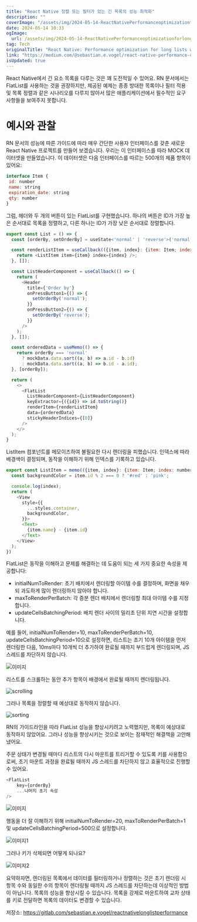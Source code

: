 ```yaml
---
title: "React Native 정렬 또는 필터가 있는 긴 목록의 성능 최적화"
description: ""
coverImage: "/assets/img/2024-05-14-ReactNativePerformanceoptimizationforlonglistswithsortorfilters_0.png"
date: 2024-05-14 10:33
ogImage: 
  url: /assets/img/2024-05-14-ReactNativePerformanceoptimizationforlonglistswithsortorfilters_0.png
tag: Tech
originalTitle: "React Native: Performance optimization for long lists with sort or filters"
link: "https://medium.com/@sebastian.e.vogel/react-native-performance-optimization-for-long-lists-with-sort-or-filters-4ac356846805"
isUpdated: true
---
```





React Native에서 긴 요소 목록을 다루는 것은 꽤 도전적일 수 있어요. RN 문서에서는 FlatList를 사용하는 것을 권장하지만, 제공된 예제는 종종 방대한 목록이나 필터 적용 및 목록 정렬과 같은 시나리오를 다루지 않아서 많은 애플리케이션에서 필수적인 요구 사항들을 보여주지 못합니다.

# 예시와 관찰

RN 문서의 성능에 따른 가이드에 따라 매우 간단한 사용자 인터페이스를 갖춘 새로운 React Native 프로젝트를 만들어 보겠습니다. 우리는 이 인터페이스를 따라 MOCK 데이터셋을 만들었습니다. 이 데이터셋은 다음 인터페이스를 따르는 500개의 제품 항목이 있어요:

```js
interface Item {
 id: number
 name: string
 expiration_date: string
 qty: number
}
```



그럼, 헤더와 두 개의 버튼이 있는 FlatList를 구현했습니다. 하나의 버튼은 ID가 가장 높은 순서대로 목록을 정렬하고, 다른 하나는 ID가 가장 낮은 순서대로 정렬합니다.

```js
export const List = () => {
  const [orderBy, setOrderBy] = useState<'normal' | 'reverse'>('normal');

  const renderListItem = useCallback(({item, index}: {item: Item; index: number}) => {
    return <ListItem item={item} index={index} />;
  }, []);

  const ListHeaderComponent = useCallback(() => {
    return (
      <Header
        title={'Order by'}
        onPressButton1={() => {
          setOrderBy('normal');
        }}
        onPressButton2={() => {
          setOrderBy('reverse');
        }}
      />
    );
  }, []);

  const orderedData = useMemo(() => {
    return orderBy === 'normal'
      ? mockData.data.sort((a, b) => a.id - b.id)
      : mockData.data.sort((a, b) => b.id - a.id);
  }, [orderBy]);

  return (
    <>
      <FlatList
        ListHeaderComponent={ListHeaderComponent}
        keyExtractor={({id}) => id.toString()}
        renderItem={renderListItem}
        data={orderedData}
        stickyHeaderIndices={[0]}
      />
    </>
  );
}
```

ListItem 컴포넌트를 메모이즈하여 불필요한 다시 렌더링을 피했습니다. 인덱스에 따라 배경색이 결정되며, 동작을 이해하기 위해 인덱스를 기록하고 있습니다.

```js
export const ListItem = memo(({item, index}: {item: Item; index: number}) => {
  const backgroundColor = item.id % 2 === 0 ? '#red' : 'pink';

  console.log(index);
  return (
    <View
      style={{
        ...styles.container,
        backgroundColor,
      }}>
      <Text>
        {item.name} - {item.id}
      </Text>
    </View>
  );
})
```



FlatList은 동작을 이해하고 문제를 해결하는 데 도움이 되는 세 가지 중요한 속성을 제공합니다:

- initialNumToRender: 초기 배치에서 렌더링할 아이템 수를 결정하며, 화면을 채우되 과도하게 많이 렌더링하지 않아야 합니다.
- maxToRenderPerBatch: 각 증분 렌더 배치에서 렌더링할 최대 아이템 수를 지정합니다.
- updateCellsBatchingPeriod: 배치 렌더 사이의 밀리초 단위 지연 시간을 설정합니다.

예를 들어, initialNumToRender=10, maxToRenderPerBatch=10, updateCellsBatchingPeriod=10으로 설정하면, 리스트는 초기 10개 아이템을 먼저 렌더링한 다음, 10ms마다 10개씩 더 추가하여 완료될 때까지 부드럽게 렌더링되며, JS 스레드를 차단하지 않습니다.

![이미지](https://miro.medium.com/v2/resize:fit:1200/1*okgjSFX3jUmN-5CM2dAESw.gif)



리스트를 스크롤하는 동안 추가 항목이 배경에서 완료될 때까지 렌더링됩니다.

![scrolling](https://miro.medium.com/v2/resize:fit:1200/1*cDzV6w7LguahgYZ4ywfQig.gif)

그러나 목록을 정렬할 때 예상대로 동작하지 않습니다.

![sorting](https://miro.medium.com/v2/resize:fit:1200/1*a4yZcj1iJYYel3tllSJqEw.gif)



RN의 가이드라인을 따라 FlatList 성능을 향상시키려고 노력했지만, 목록이 예상대로 동작하지 않았어요. 그러나 성능을 향상시키는 것으로 보이는 잠재적인 해결책을 고안해 냈어요.

주문 상태가 변경될 때마다 리스트의 다시 마운트를 트리거할 수 있도록 키를 사용함으로써, 초기 마운트 과정을 완료될 때까지 JS 스레드를 차단하지 않고 효율적으로 진행할 수 있어요.

```js
<FlatList
    key={orderBy}
    ...나머지 초기 속성
/>
```

![이미지](https://miro.medium.com/v2/resize:fit:1200/1*yLeRxhhh2BRKBJ2MBERS5Q.gif)



행동을 더 잘 이해하기 위해 initialNumToRender=20, maxToRenderPerBatch=1 및 updateCellsBatchingPeriod=500으로 설정합니다.

![이미지1](https://miro.medium.com/v2/resize:fit:1200/1*1JSiEZjP8PLNiP8I2OEvVw.gif)

그러나 키가 삭제되면 어떻게 되나요?

![이미지2](https://miro.medium.com/v2/resize:fit:1200/1*vnZ50uq7oTxc1T_vdNHopQ.gif)



요약하자면, 렌더링된 목록에서 데이터를 필터링하거나 정렬하는 것은 초기 렌더링 시 항목 수와 동일한 수의 항목이 렌더링될 때까지 JS 스레드를 차단하는데 이상적인 방법이 아닙니다. 
목록의 성능을 향상시킬 수 있습니다. 목록을 강제로 마운트하여 교차 상태를 키로 전달하면 목록의 데이터도 변경할 수 있습니다.

저장소: https://gitlab.com/sebastian.e.vogel/reactnativelonglistperformance